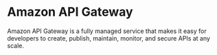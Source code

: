 # Amazon API Gateway

Amazon API Gateway is a fully managed service that makes it easy for developers to create, publish, maintain, monitor, and secure APIs at any scale.
